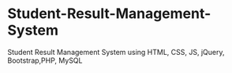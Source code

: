 # Student-Result-Management-System
Student Result Management System using HTML, CSS, JS, jQuery, Bootstrap,PHP, MySQL
